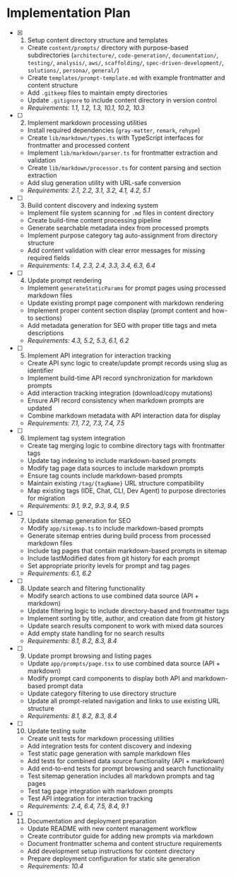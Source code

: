 # Implementation Plan

- [x] 1. Setup content directory structure and templates
  - Create `content/prompts/` directory with purpose-based subdirectories (`architecture/`, `code-generation/`, `documentation/`, `testing/`, `analysis/`, `aws/`, `scaffolding/`, `spec-driven-development/`, `solutions/`, `persona/`, `general/`)
  - Create `templates/prompt-template.md` with example frontmatter and content structure
  - Add `.gitkeep` files to maintain empty directories
  - Update `.gitignore` to include content directory in version control
  - _Requirements: 1.1, 1.2, 1.3, 10.1, 10.2, 10.3_

- [ ] 2. Implement markdown processing utilities
  - Install required dependencies (`gray-matter`, `remark`, `rehype`)
  - Create `lib/markdown/types.ts` with TypeScript interfaces for frontmatter and processed content
  - Implement `lib/markdown/parser.ts` for frontmatter extraction and validation
  - Create `lib/markdown/processor.ts` for content parsing and section extraction
  - Add slug generation utility with URL-safe conversion
  - _Requirements: 2.1, 2.2, 3.1, 3.2, 4.1, 4.2, 5.1_

- [ ] 3. Build content discovery and indexing system
  - Implement file system scanning for `.md` files in content directory
  - Create build-time content processing pipeline
  - Generate searchable metadata index from processed prompts
  - Implement purpose category tag auto-assignment from directory structure
  - Add content validation with clear error messages for missing required fields
  - _Requirements: 1.4, 2.3, 2.4, 3.3, 3.4, 6.3, 6.4_

- [ ] 4. Update prompt rendering
  - Implement `generateStaticParams` for prompt pages using processed markdown files
  - Update existing prompt page component with markdown rendering
  - Implement proper content section display (prompt content and how-to sections)
  - Add metadata generation for SEO with proper title tags and meta descriptions
  - _Requirements: 4.3, 5.2, 5.3, 6.1, 6.2_

- [ ] 5. Implement API integration for interaction tracking
  - Create API sync logic to create/update prompt records using slug as identifier
  - Implement build-time API record synchronization for markdown prompts
  - Add interaction tracking integration (download/copy mutations)
  - Ensure API record consistency when markdown prompts are updated
  - Combine markdown metadata with API interaction data for display
  - _Requirements: 7.1, 7.2, 7.3, 7.4, 7.5_

- [ ] 6. Implement tag system integration
  - Create tag merging logic to combine directory tags with frontmatter tags
  - Update tag indexing to include markdown-based prompts
  - Modify tag page data sources to include markdown prompts
  - Ensure tag counts include markdown-based prompts
  - Maintain existing `/tag/{tagName}` URL structure compatibility
  - Map existing tags (IDE, Chat, CLI, Dev Agent) to purpose directories for migration
  - _Requirements: 9.1, 9.2, 9.3, 9.4, 9.5_

- [ ] 7. Update sitemap generation for SEO
  - Modify `app/sitemap.ts` to include markdown-based prompts
  - Generate sitemap entries during build process from processed markdown files
  - Include tag pages that contain markdown-based prompts in sitemap
  - Include lastModified dates from git history for each prompt
  - Set appropriate priority levels for prompt and tag pages
  - _Requirements: 6.1, 6.2_

- [ ] 8. Update search and filtering functionality
  - Modify search actions to use combined data source (API + markdown)
  - Update filtering logic to include directory-based and frontmatter tags
  - Implement sorting by title, author, and creation date from git history
  - Update search results component to work with mixed data sources
  - Add empty state handling for no search results
  - _Requirements: 8.1, 8.2, 8.3, 8.4_

- [ ] 9. Update prompt browsing and listing pages
  - Update `app/prompts/page.tsx` to use combined data source (API + markdown)
  - Modify prompt card components to display both API and markdown-based prompt data
  - Update category filtering to use directory structure
  - Update all prompt-related navigation and links to use existing URL structure
  - _Requirements: 8.1, 8.2, 8.3, 8.4_

- [ ] 10. Update testing suite
  - Create unit tests for markdown processing utilities
  - Add integration tests for content discovery and indexing
  - Test static page generation with sample markdown files
  - Add tests for combined data source functionality (API + markdown)
  - Add end-to-end tests for prompt browsing and search functionality
  - Test sitemap generation includes all markdown prompts and tag pages
  - Test tag page integration with markdown prompts
  - Test API integration for interaction tracking
  - _Requirements: 2.4, 6.4, 7.5, 8.4, 9.1_

- [ ] 11. Documentation and deployment preparation
  - Update README with new content management workflow
  - Create contributor guide for adding new prompts via markdown
  - Document frontmatter schema and content structure requirements
  - Add development setup instructions for content directory
  - Prepare deployment configuration for static site generation
  - _Requirements: 10.4_
